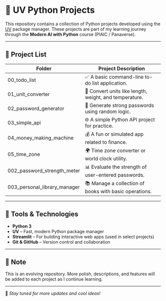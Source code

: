 # 🚀 UV Python Projects

This repository contains a collection of Python projects developed using the [UV](https://github.com/astral-sh/uv) package manager. These projects are part of my learning journey through the **Modern AI with Python** course (PIAIC / Panaverse).

---

## 📁 Project List

| Folder                        | Project Description                                      |
|------------------------------|----------------------------------------------------------|
| 00_todo_list                 | ✅ A basic command-line to-do list application.           |
| 01_unit_converter            | 📏 Convert units like length, weight, and temperature.   |
| 02_password_generator        | 🔐 Generate strong passwords using random logic.         |
| 03_simple_api                | 🌐 A simple Python API project for practice.             |
| 04_money_making_machine      | 💰 A fun or simulated app related to finance.            |
| 05_time_zone                 | 🌍 Time zone converter or world clock utility.           |
| 002_password_strength_meter  | 📊 Evaluate the strength of user-entered passwords.      |
| 003_personal_library_manager | 📚 Manage a collection of books with basic operations.   |

---

## 🧰 Tools & Technologies

- **Python 3**
- **UV** – Fast, modern Python package manager
- **Streamlit** – For building interactive web apps (used in select projects)
- **Git & GitHub** – Version control and collaboration

---

## 📌 Note

This is an evolving repository. More polish, descriptions, and features will be added to each project as I continue learning.

---

🌟 *Stay tuned for more updates and cool ideas!*


